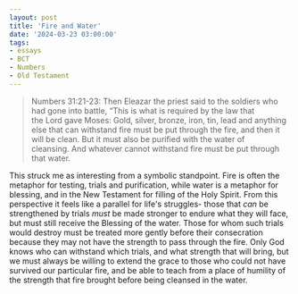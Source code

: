 ```yaml
---
layout: post
title: 'Fire and Water'
date: '2024-03-23 03:00:00'
tags:
- essays
- BCT
- Numbers
- Old Testament
---
```


> Numbers 31:21-23: Then Eleazar the priest said to the soldiers who had gone into battle, “This is what is required by the law that the Lord gave Moses: Gold, silver, bronze, iron, tin, lead and anything else that can withstand fire must be put through the fire, and then it will be clean. But it must also be purified with the water of cleansing. And whatever cannot withstand fire must be put through that water.

This struck me as interesting from a symbolic standpoint. Fire is often the metaphor for testing, trials and purification, while water is a metaphor for blessing, and in the New Testament for filling of the Holy Spirit. From this perspective it feels like a parallel for life's struggles- those that *can* be strengthened by trials *must* be made stronger to endure what they will face, but must still receive the Blessing of the water. Those for whom such trials would destroy must be treated more gently before their consecration because they may not have the strength to pass through the fire. Only God knows who can withstand which trials, and what strength that will bring, but we must always be willing to extend the grace to those who could not have survived our particular fire, and be able to teach from a place of humility of the strength that fire brought before being cleansed in the water.
